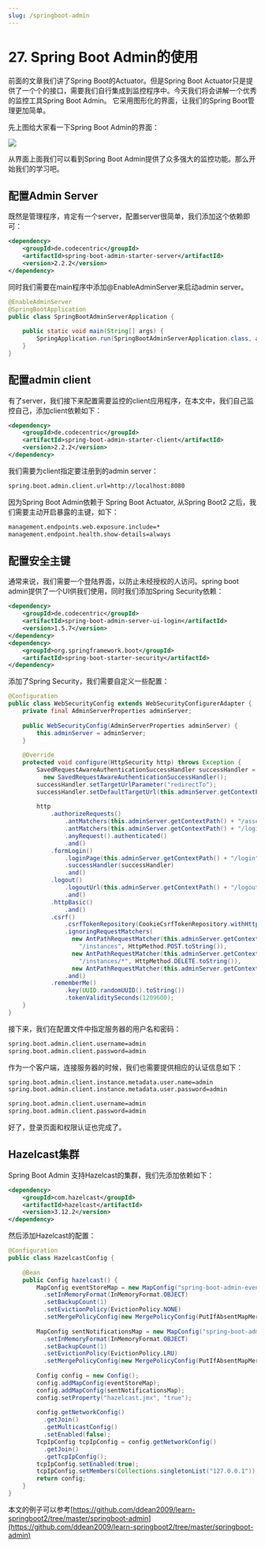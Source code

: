 ```yaml
---
slug: /springboot-admin
---
```


# 27. Spring Boot Admin的使用

前面的文章我们讲了Spring Boot的Actuator。但是Spring Boot Actuator只是提供了一个个的接口，需要我们自行集成到监控程序中。今天我们将会讲解一个优秀的监控工具Spring Boot Admin。 它采用图形化的界面，让我们的Spring Boot管理更加简单。

先上图给大家看一下Spring Boot Admin的界面：

![](https://img-blog.csdnimg.cn/20200212233941237.png)

从界面上面我们可以看到Spring Boot Admin提供了众多强大的监控功能。那么开始我们的学习吧。

## 配置Admin Server

既然是管理程序，肯定有一个server，配置server很简单，我们添加这个依赖即可：

~~~xml
<dependency>
    <groupId>de.codecentric</groupId>
    <artifactId>spring-boot-admin-starter-server</artifactId>
    <version>2.2.2</version>
</dependency>
~~~

同时我们需要在main程序中添加@EnableAdminServer来启动admin server。

~~~java
@EnableAdminServer
@SpringBootApplication
public class SpringBootAdminServerApplication {
 
    public static void main(String[] args) {
        SpringApplication.run(SpringBootAdminServerApplication.class, args);
    }
}
~~~

## 配置admin client

有了server，我们接下来配置需要监控的client应用程序，在本文中，我们自己监控自己，添加client依赖如下：

~~~xml
<dependency>
    <groupId>de.codecentric</groupId>
    <artifactId>spring-boot-admin-starter-client</artifactId>
    <version>2.2.2</version>
</dependency>
~~~

我们需要为client指定要注册到的admin server：

~~~txt
spring.boot.admin.client.url=http://localhost:8080
~~~

因为Spring Boot Admin依赖于 Spring Boot Actuator, 从Spring Boot2 之后，我们需要主动开启暴露的主键，如下：

~~~txt
management.endpoints.web.exposure.include=*
management.endpoint.health.show-details=always
~~~

## 配置安全主键

通常来说，我们需要一个登陆界面，以防止未经授权的人访问。spring boot admin提供了一个UI供我们使用，同时我们添加Spring Security依赖：

~~~xml
<dependency>
    <groupId>de.codecentric</groupId>
    <artifactId>spring-boot-admin-server-ui-login</artifactId>
    <version>1.5.7</version>
</dependency>
<dependency>
    <groupId>org.springframework.boot</groupId>
    <artifactId>spring-boot-starter-security</artifactId>
</dependency>
~~~

添加了Spring Security，我们需要自定义一些配置：

~~~java
@Configuration
public class WebSecurityConfig extends WebSecurityConfigurerAdapter {
    private final AdminServerProperties adminServer;
 
    public WebSecurityConfig(AdminServerProperties adminServer) {
        this.adminServer = adminServer;
    }
 
    @Override
    protected void configure(HttpSecurity http) throws Exception {
        SavedRequestAwareAuthenticationSuccessHandler successHandler = 
          new SavedRequestAwareAuthenticationSuccessHandler();
        successHandler.setTargetUrlParameter("redirectTo");
        successHandler.setDefaultTargetUrl(this.adminServer.getContextPath() + "/");
 
        http
            .authorizeRequests()
                .antMatchers(this.adminServer.getContextPath() + "/assets/**").permitAll()
                .antMatchers(this.adminServer.getContextPath() + "/login").permitAll()
                .anyRequest().authenticated()
                .and()
            .formLogin()
                .loginPage(this.adminServer.getContextPath() + "/login")
                .successHandler(successHandler)
                .and()
            .logout()
                .logoutUrl(this.adminServer.getContextPath() + "/logout")
                .and()
            .httpBasic()
                .and()
            .csrf()
                .csrfTokenRepository(CookieCsrfTokenRepository.withHttpOnlyFalse())
                .ignoringRequestMatchers(
                  new AntPathRequestMatcher(this.adminServer.getContextPath() + 
                    "/instances", HttpMethod.POST.toString()), 
                  new AntPathRequestMatcher(this.adminServer.getContextPath() + 
                    "/instances/*", HttpMethod.DELETE.toString()),
                  new AntPathRequestMatcher(this.adminServer.getContextPath() + "/actuator/**"))
                .and()
            .rememberMe()
                .key(UUID.randomUUID().toString())
                .tokenValiditySeconds(1209600);
    }
}
~~~

接下来，我们在配置文件中指定服务器的用户名和密码：

~~~txt
spring.boot.admin.client.username=admin
spring.boot.admin.client.password=admin
~~~

作为一个客户端，连接服务器的时候，我们也需要提供相应的认证信息如下：

~~~txt
spring.boot.admin.client.instance.metadata.user.name=admin
spring.boot.admin.client.instance.metadata.user.password=admin

spring.boot.admin.client.username=admin
spring.boot.admin.client.password=admin
~~~

好了，登录页面和权限认证也完成了。 

## Hazelcast集群

Spring Boot Admin 支持Hazelcast的集群，我们先添加依赖如下：

~~~xml
<dependency>
    <groupId>com.hazelcast</groupId>
    <artifactId>hazelcast</artifactId>
    <version>3.12.2</version>
</dependency>
~~~

然后添加Hazelcast的配置：

~~~java
@Configuration
public class HazelcastConfig {
 
    @Bean
    public Config hazelcast() {
        MapConfig eventStoreMap = new MapConfig("spring-boot-admin-event-store")
          .setInMemoryFormat(InMemoryFormat.OBJECT)
          .setBackupCount(1)
          .setEvictionPolicy(EvictionPolicy.NONE)
          .setMergePolicyConfig(new MergePolicyConfig(PutIfAbsentMapMergePolicy.class.getName(), 100));
 
        MapConfig sentNotificationsMap = new MapConfig("spring-boot-admin-application-store")
          .setInMemoryFormat(InMemoryFormat.OBJECT)
          .setBackupCount(1)
          .setEvictionPolicy(EvictionPolicy.LRU)
          .setMergePolicyConfig(new MergePolicyConfig(PutIfAbsentMapMergePolicy.class.getName(), 100));
 
        Config config = new Config();
        config.addMapConfig(eventStoreMap);
        config.addMapConfig(sentNotificationsMap);
        config.setProperty("hazelcast.jmx", "true");
 
        config.getNetworkConfig()
          .getJoin()
          .getMulticastConfig()
          .setEnabled(false);
        TcpIpConfig tcpIpConfig = config.getNetworkConfig()
          .getJoin()
          .getTcpIpConfig();
        tcpIpConfig.setEnabled(true);
        tcpIpConfig.setMembers(Collections.singletonList("127.0.0.1"));
        return config;
    }
}
~~~

本文的例子可以参考[https://github.com/ddean2009/learn-springboot2/tree/master/springboot-admin](https://github.com/ddean2009/learn-springboot2/tree/master/springboot-admin)

